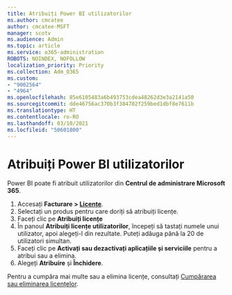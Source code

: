 ```yaml
---
title: Atribuiți Power BI utilizatorilor
ms.author: cmcatee
author: cmcatee-MSFT
manager: scotv
ms.audience: Admin
ms.topic: article
ms.service: o365-administration
ROBOTS: NOINDEX, NOFOLLOW
localization_priority: Priority
ms.collection: Adm_O365
ms.custom:
- "9002564"
- "4964"
ms.openlocfilehash: 85e6105483a6b493753cdea48262d3e3a2141a50
ms.sourcegitcommit: dde46756ac370b3f384702f259bed1dbf8e7611b
ms.translationtype: HT
ms.contentlocale: ro-RO
ms.lasthandoff: 03/10/2021
ms.locfileid: "50601800"
---
```

# <a name="assign-power-bi-to-users"></a>Atribuiți Power BI utilizatorilor

Power BI poate fi atribuit utilizatorilor din **Centrul de administrare Microsoft 365**.  

1. Accesați **Facturare > [Licențe](https://go.microsoft.com/fwlink/p/?linkid=842264)**.
2. Selectați un produs pentru care doriți să atribuiți licențe.
3. Faceți clic pe **Atribuiți licențe**
4. În panoul **Atribuiți licențe utilizatorilor**, începeți să tastați numele unui utilizator, apoi alegeți-l din rezultate. Puteți adăuga până la 20 de utilizatori simultan.
5. Faceți clic pe **Activați sau dezactivați aplicațiile și serviciile** pentru a atribui sau a elimina.
6. Alegeți **Atribuire** și **Închidere**.

Pentru a cumpăra mai multe sau a elimina licențe, consultați [Cumpărarea sau eliminarea licențelor](https://docs.microsoft.com/microsoft-365/commerce/licenses/buy-licenses#buy-or-remove-licenses-for-your-business-subscription).